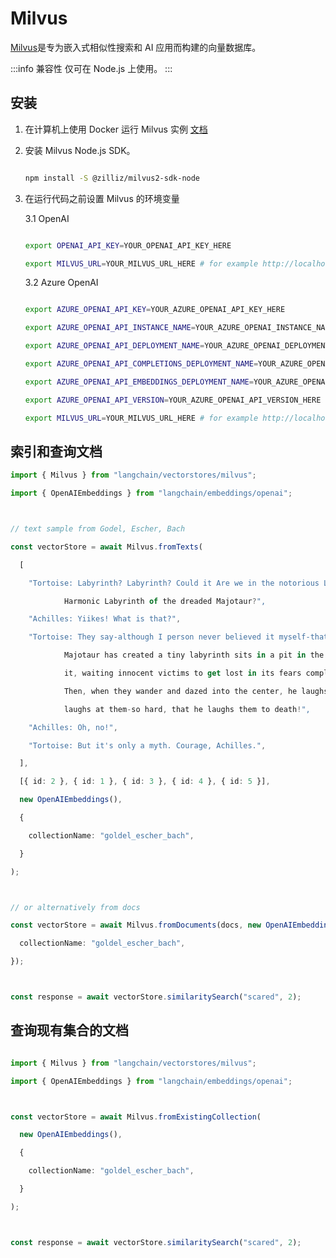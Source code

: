 

# Milvus

[Milvus](https://milvus.io/)是专为嵌入式相似性搜索和 AI 应用而构建的向量数据库。

:::info 兼容性
仅可在 Node.js 上使用。
:::

## 安装

1. 在计算机上使用 Docker 运行 Milvus 实例 [文档](https://milvus.io/docs/v2.1.x/install_standalone-docker.md)
2. 安装 Milvus Node.js SDK。

   ```bash npm2yarn

   npm install -S @zilliz/milvus2-sdk-node

   ```


3. 在运行代码之前设置 Milvus 的环境变量

   3.1 OpenAI


   ```bash

   export OPENAI_API_KEY=YOUR_OPENAI_API_KEY_HERE

   export MILVUS_URL=YOUR_MILVUS_URL_HERE # for example http://localhost:19530

   ```


   3.2 Azure OpenAI


   ```bash

   export AZURE_OPENAI_API_KEY=YOUR_AZURE_OPENAI_API_KEY_HERE

   export AZURE_OPENAI_API_INSTANCE_NAME=YOUR_AZURE_OPENAI_INSTANCE_NAME_HERE

   export AZURE_OPENAI_API_DEPLOYMENT_NAME=YOUR_AZURE_OPENAI_DEPLOYMENT_NAME_HERE

   export AZURE_OPENAI_API_COMPLETIONS_DEPLOYMENT_NAME=YOUR_AZURE_OPENAI_COMPLETIONS_DEPLOYMENT_NAME_HERE

   export AZURE_OPENAI_API_EMBEDDINGS_DEPLOYMENT_NAME=YOUR_AZURE_OPENAI_EMBEDDINGS_DEPLOYMENT_NAME_HERE

   export AZURE_OPENAI_API_VERSION=YOUR_AZURE_OPENAI_API_VERSION_HERE

   export MILVUS_URL=YOUR_MILVUS_URL_HERE # for example http://localhost:19530

   ```


## 索引和查询文档

```typescript
import { Milvus } from "langchain/vectorstores/milvus";

import { OpenAIEmbeddings } from "langchain/embeddings/openai";



// text sample from Godel, Escher, Bach

const vectorStore = await Milvus.fromTexts(

  [

    "Tortoise: Labyrinth? Labyrinth? Could it Are we in the notorious Little\

            Harmonic Labyrinth of the dreaded Majotaur?",

    "Achilles: Yiikes! What is that?",

    "Tortoise: They say-although I person never believed it myself-that an I\

            Majotaur has created a tiny labyrinth sits in a pit in the middle of\

            it, waiting innocent victims to get lost in its fears complexity.\

            Then, when they wander and dazed into the center, he laughs and\

            laughs at them-so hard, that he laughs them to death!",

    "Achilles: Oh, no!",

    "Tortoise: But it's only a myth. Courage, Achilles.",

  ],

  [{ id: 2 }, { id: 1 }, { id: 3 }, { id: 4 }, { id: 5 }],

  new OpenAIEmbeddings(),

  {

    collectionName: "goldel_escher_bach",

  }

);



// or alternatively from docs

const vectorStore = await Milvus.fromDocuments(docs, new OpenAIEmbeddings(), {

  collectionName: "goldel_escher_bach",

});



const response = await vectorStore.similaritySearch("scared", 2);

```


## 查询现有集合的文档

```typescript

import { Milvus } from "langchain/vectorstores/milvus";

import { OpenAIEmbeddings } from "langchain/embeddings/openai";



const vectorStore = await Milvus.fromExistingCollection(

  new OpenAIEmbeddings(),

  {

    collectionName: "goldel_escher_bach",

  }

);



const response = await vectorStore.similaritySearch("scared", 2);

```

